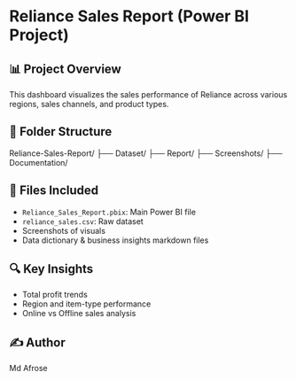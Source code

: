 # Reliance Sales Report (Power BI Project)

## 📊 Project Overview
This dashboard visualizes the sales performance of Reliance across various regions, sales channels, and product types.

## 📁 Folder Structure
Reliance-Sales-Report/
├── Dataset/
├── Report/
├── Screenshots/
├── Documentation/


## 🧾 Files Included
- `Reliance_Sales_Report.pbix`: Main Power BI file
- `reliance_sales.csv`: Raw dataset
- Screenshots of visuals
- Data dictionary & business insights markdown files

## 🔍 Key Insights
- Total profit trends
- Region and item-type performance
- Online vs Offline sales analysis

## ✍️ Author
Md Afrose
